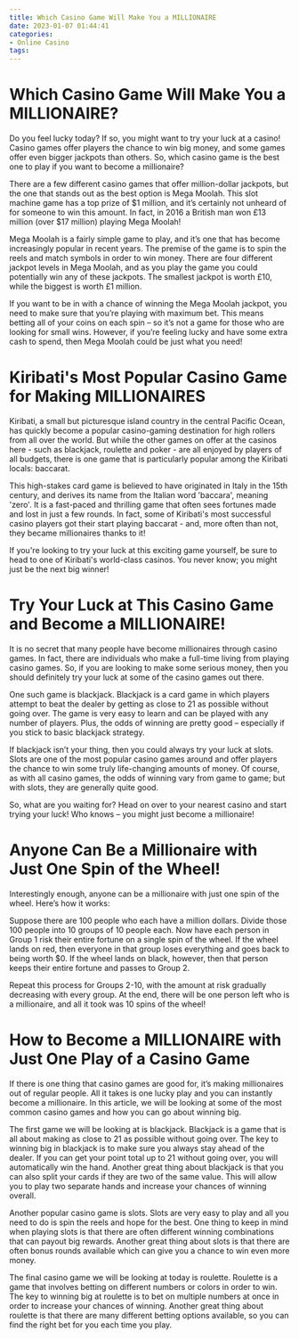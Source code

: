 ```yaml
---
title: Which Casino Game Will Make You a MILLIONAIRE
date: 2023-01-07 01:44:41
categories:
- Online Casino
tags:
---
```



#  Which Casino Game Will Make You a MILLIONAIRE?

Do you feel lucky today? If so, you might want to try your luck at a casino! Casino games offer players the chance to win big money, and some games offer even bigger jackpots than others. So, which casino game is the best one to play if you want to become a millionaire?

There are a few different casino games that offer million-dollar jackpots, but the one that stands out as the best option is Mega Moolah. This slot machine game has a top prize of $1 million, and it’s certainly not unheard of for someone to win this amount. In fact, in 2016 a British man won £13 million (over $17 million) playing Mega Moolah!

Mega Moolah is a fairly simple game to play, and it’s one that has become increasingly popular in recent years. The premise of the game is to spin the reels and match symbols in order to win money. There are four different jackpot levels in Mega Moolah, and as you play the game you could potentially win any of these jackpots. The smallest jackpot is worth £10, while the biggest is worth £1 million.

If you want to be in with a chance of winning the Mega Moolah jackpot, you need to make sure that you’re playing with maximum bet. This means betting all of your coins on each spin – so it’s not a game for those who are looking for small wins. However, if you’re feeling lucky and have some extra cash to spend, then Mega Moolah could be just what you need!

#  Kiribati's Most Popular Casino Game for Making MILLIONAIRES

Kiribati, a small but picturesque island country in the central Pacific Ocean, has quickly become a popular casino-gaming destination for high rollers from all over the world. But while the other games on offer at the casinos here - such as blackjack, roulette and poker - are all enjoyed by players of all budgets, there is one game that is particularly popular among the Kiribati locals: baccarat.

This high-stakes card game is believed to have originated in Italy in the 15th century, and derives its name from the Italian word 'baccara', meaning 'zero'. It is a fast-paced and thrilling game that often sees fortunes made and lost in just a few rounds. In fact, some of Kiribati's most successful casino players got their start playing baccarat - and, more often than not, they became millionaires thanks to it!

If you're looking to try your luck at this exciting game yourself, be sure to head to one of Kiribati's world-class casinos. You never know; you might just be the next big winner!

#  Try Your Luck at This Casino Game and Become a MILLIONAIRE!

It is no secret that many people have become millionaires through casino games. In fact, there are individuals who make a full-time living from playing casino games. So, if you are looking to make some serious money, then you should definitely try your luck at some of the casino games out there.

One such game is blackjack. Blackjack is a card game in which players attempt to beat the dealer by getting as close to 21 as possible without going over. The game is very easy to learn and can be played with any number of players. Plus, the odds of winning are pretty good – especially if you stick to basic blackjack strategy.

If blackjack isn’t your thing, then you could always try your luck at slots. Slots are one of the most popular casino games around and offer players the chance to win some truly life-changing amounts of money. Of course, as with all casino games, the odds of winning vary from game to game; but with slots, they are generally quite good.

So, what are you waiting for? Head on over to your nearest casino and start trying your luck! Who knows – you might just become a millionaire!

#  Anyone Can Be a Millionaire with Just One Spin of the Wheel! 

Interestingly enough, anyone can be a millionaire with just one spin of the wheel. Here’s how it works: 

Suppose there are 100 people who each have a million dollars. Divide those 100 people into 10 groups of 10 people each. Now have each person in Group 1 risk their entire fortune on a single spin of the wheel. If the wheel lands on red, then everyone in that group loses everything and goes back to being worth $0. If the wheel lands on black, however, then that person keeps their entire fortune and passes to Group 2. 

Repeat this process for Groups 2-10, with the amount at risk gradually decreasing with every group. At the end, there will be one person left who is a millionaire, and all it took was 10 spins of the wheel!

#  How to Become a MILLIONAIRE with Just One Play of a Casino Game

If there is one thing that casino games are good for, it’s making millionaires out of regular people. All it takes is one lucky play and you can instantly become a millionaire. In this article, we will be looking at some of the most common casino games and how you can go about winning big.

The first game we will be looking at is blackjack. Blackjack is a game that is all about making as close to 21 as possible without going over. The key to winning big in blackjack is to make sure you always stay ahead of the dealer. If you can get your point total up to 21 without going over, you will automatically win the hand. Another great thing about blackjack is that you can also split your cards if they are two of the same value. This will allow you to play two separate hands and increase your chances of winning overall.

Another popular casino game is slots. Slots are very easy to play and all you need to do is spin the reels and hope for the best. One thing to keep in mind when playing slots is that there are often different winning combinations that can payout big rewards. Another great thing about slots is that there are often bonus rounds available which can give you a chance to win even more money.

The final casino game we will be looking at today is roulette. Roulette is a game that involves betting on different numbers or colors in order to win. The key to winning big at roulette is to bet on multiple numbers at once in order to increase your chances of winning. Another great thing about roulette is that there are many different betting options available, so you can find the right bet for you each time you play.
